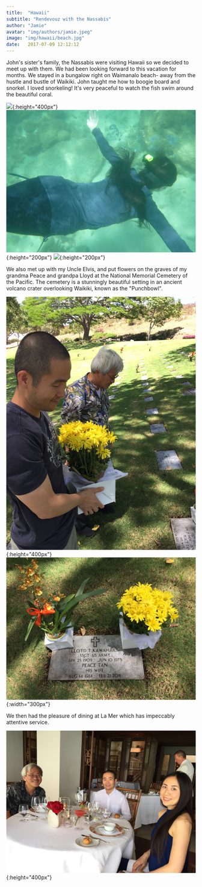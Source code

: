 ```yaml
---
title:  "Hawaii"
subtitle: "Rendevouz with the Nassabis"
author: "Jamie"
avatar: "img/authors/jamie.jpeg"
image: "img/hawaii/beach.jpg"
date:   2017-07-09 12:12:12
---
```


John's sister's family, the Nassabis were visiting Hawaii so we decided to meet up with them.  We had been looking forward to this vacation for months.  We stayed in a bungalow right on Waimanalo beach- away from the hustle and bustle of Waikiki.  John taught me how to boogie board and snorkel.  I loved snorkeling!  It's very peaceful to watch the fish swim around the beautiful coral.

![](../img/hawaii/water.jpg){:height="400px"}
![](../img/hawaii/dive.jpg){:height="200px"}
![](../img/hawaii/purple.jpg){:height="200px"}

We also met up with my Uncle Elvis, and put flowers on the graves of my grandma Peace and grandpa Lloyd at the National Memorial Cemetery of the Pacific.  The cemetery is a stunningly beautiful setting in an ancient volcano crater overlooking Waikiki, known as the "Punchbowl".

![](../img/hawaii/memorial.jpg){:height="400px"}
![](../img/hawaii/headstone.jpg){:width="300px"}

We then had the pleasure of dining at La Mer which has impeccably attentive service.

![](../img/hawaii/lamer.jpg){:height="400px"}
